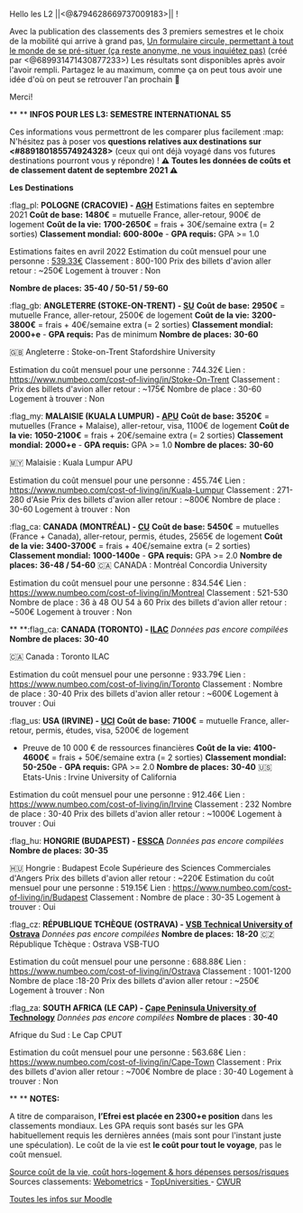 Hello les L2 ||<@&794628669737009183>|| !

Avec la publication des classements des 3 premiers semestres et le choix de la mobilité qui arrive à grand pas,
[Un formulaire circule, permettant à tout le monde de se pré-situer (ça reste anonyme, ne vous inquiétez pas)](https://forms.gle/5oC6osJFc3EXDz1H6) (créé par <@689931471430877233>)
Les résultats sont disponibles après avoir l'avoir rempli.
Partagez le au maximum, comme ça on peut tous avoir une idée d'où on peut se retrouver l'an prochain 🙂

Merci!


**
** **__INFOS POUR LES L3: SEMESTRE INTERNATIONAL S5__**

Ces informations vous permettront de les comparer plus facilement :map:
N'hésitez pas à poser vos **questions relatives aux destinations sur <#889180185574924328>** (ceux qui ont déjà voyagé dans vos futures destinations pourront vous y répondre) !
**:warning: Toutes les données de coûts et de classement datent de septembre 2021 :warning:**

 **Les Destinations**

:flag_pl:  **POLOGNE (CRACOVIE) - [AGH](https://www.agh.edu.pl/en)** 
Estimations faites en septembre 2021
__Coût de base:__ **1480€** = mutuelle France, aller-retour, 900€ de logement
__Coût de la vie:__ **1700-2650€** = frais + 30€/semaine extra (= 2 sorties)
__Classement mondial:__ **600-800e** - __GPA requis:__ GPA >= 1.0

Estimations faites en avril 2022
Estimation du coût mensuel pour une personne : [539.33€](https://www.numbeo.com/cost-of-living/in/Krakow-Cracow)
Classement : 800-100
Prix des billets d'avion aller retour : ~250€
Logement à trouver : Non

__Nombre de places:__ **35-40 / 50-51 / 59-60**


:flag_gb:  **ANGLETERRE (STOKE-ON-TRENT) - [SU](https://www.staffs.ac.uk/)**
__Coût de base:__ **2950€** = mutuelle France, aller-retour, 2500€ de logement
__Coût de la vie:__ **3200-3800€** = frais + 40€/semaine extra (= 2 sorties)
__Classement mondial:__ **2000+e** - __GPA requis:__ Pas de minimum
__Nombre de places:__ **30-60**

🇬🇧  Angleterre : Stoke-on-Trent Stafordshire University

Estimation du coût mensuel pour une personne : 744.32€
Lien :  https://www.numbeo.com/cost-of-living/in/Stoke-On-Trent
Classement : 
Prix des billets d'avion aller retour : ~175€
Nombre de place : 30-60
Logement à trouver : Non 


:flag_my:  **MALAISIE (KUALA LUMPUR) - [APU](https://www.apu.edu.my/)**
__Coût de base:__ **3520€** = mutuelles (France + Malaise), aller-retour, visa, 1100€ de logement
__Coût de la vie:__ **1050-2100€** = frais + 20€/semaine extra (= 2 sorties)
__Classement mondial:__ **2000+e** - __GPA requis:__ GPA >= 1.0
__Nombre de places:__ **30-60**

🇲🇾 Malaisie : Kuala Lumpur APU

Estimation du coût mensuel pour une personne : 455.74€
Lien :  https://www.numbeo.com/cost-of-living/in/Kuala-Lumpur
Classement : 271-280 d'Asie
Prix des billets d'avion aller retour : ~800€
Nombre de place : 30-60
Logement à trouver : Non


:flag_ca:  **CANADA (MONTRÉAL) - [CU](https://www.concordia.ca/)**
__Coût de base:__ **5450€** = mutuelles (France + Canada), aller-retour, permis, études, 2565€ de logement
__Coût de la vie:__ **3400-3700€** = frais + 40€/semaine extra (= 2 sorties)
__Classement mondial:__ **1000-1400e** - __GPA requis:__ GPA >= 2.0
__Nombre de places:__ **36-48 / 54-60**
🇨🇦  CANADA : Montréal Concordia University

Estimation du coût mensuel pour une personne : 834.54€
Lien :  https://www.numbeo.com/cost-of-living/in/Montreal
Classement : 521-530
Nombre de place : 36 à 48 OU 54 à 60
Prix des billets d'avion aller retour : ~500€
Logement à trouver : Non



**
**:flag_ca:  **CANADA (TORONTO) - [ILAC](https://www.ilac.com/toronto/)**
*Données pas encore compilées*
__Nombre de places:__ **30-40**

🇨🇦  Canada : Toronto ILAC

Estimation du coût mensuel pour une personne : 933.79€
Lien :  https://www.numbeo.com/cost-of-living/in/Toronto
Classement : 
Nombre de place : 30-40 
Prix des billets d'avion aller retour : ~600€
Logement à trouver : Oui

:flag_us:  **USA (IRVINE) - [UCI](https://uci.edu/)**
__Coût de base:__ **7100€** = mutuelle France, aller-retour, permis, études, visa, 5200€ de logement
+ Preuve de 10 000 € de ressources financières
__Coût de la vie:__ **4100-4600€** = frais + 50€/semaine extra (= 2 sorties)
__Classement mondial:__ **50-250e** - __GPA requis:__ GPA >= 2.0
__Nombre de places:__ **30-40**
🇺🇸 Etats-Unis : Irvine University of California

Estimation du coût mensuel pour une personne : 912.46€
Lien :  https://www.numbeo.com/cost-of-living/in/Irvine
Classement : 232
Nombre de place : 30-40
Prix des billets d'avion aller retour : ~1000€
Logement à trouver : Oui


:flag_hu:  **HONGRIE (BUDAPEST) - [ESSCA](https://www.essca.fr/lessca/les-sites-du-groupe/essca-budapest)**
*Données pas encore compilées*
__Nombre de places:__ **30-35**

🇭🇺  Hongrie : Budapest Ecole Supérieure des Sciences Commerciales d'Angers
Prix des billets d'avion aller retour : ~220€
Estimation du coût mensuel pour une personne : 519.15€
Lien :  https://www.numbeo.com/cost-of-living/in/Budapest
Classement : 
Nombre de place : 30-35
Logement à trouver : Oui 



:flag_cz:  **RÉPUBLIQUE TCHÈQUE (OSTRAVA) - [VSB Technical University of Ostrava](https://www.vsb.cz/en/)**
*Données pas encore compilées*
__Nombre de places:__ **18-20**
🇨🇿  République Tchèque : Ostrava VSB-TUO

Estimation du coût mensuel pour une personne : 688.88€
Lien :  https://www.numbeo.com/cost-of-living/in/Ostrava
Classement : 1001-1200
Nombre de place :18-20
Prix des billets d'avion aller retour : ~250€
Logement à trouver : Non

:flag_za:  **SOUTH AFRICA (LE CAP) - [Cape Peninsula University of Technology](https://www.cput.ac.za/)**
*Données pas encore compilées*
__Nombre de places__ : **30-40**

Afrique du Sud : Le Cap CPUT

Estimation du coût mensuel pour une personne : 563.68€
Lien :  https://www.numbeo.com/cost-of-living/in/Cape-Town
Classement : 
Prix des billets d'avion aller retour : ~700€
Nombre de place : 30-40
Logement à trouver : Non


**
** **NOTES:**

A titre de comparaison, **l’Efrei est placée en 2300+e  position** dans les classements mondiaux.
Les GPA requis sont basés sur les GPA habituellement requis les dernières années (mais sont pour l'instant juste une spéculation).
Le coût de la vie est **le coût pour tout le voyage**, pas le coût mensuel.

[Source coût de la vie, coût hors-logement & hors dépenses persos/risques](https://www.numbeo.com)
Sources classements: [Webometrics](https://webometrics.info/en) - [TopUniversities ](https://www.topuniversities.com) - [CWUR](https://cwur.org/2021-22.php)

[Toutes les infos sur Moodle](https://moodle.myefrei.fr/pluginfile.php/229799/mod_resource/content/2/Amphi%20L3%20Fall%202022.pdf)
